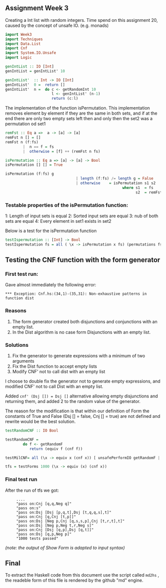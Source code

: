 ## Assignment Week 3

Creating a Int list with random integers. Time spend on this assignment 20, caused
by the concept of unsafe IO. (e.g. monads)

``` Haskell
import Week3
import Techniques 
import Data.List 
import Cnf
import System.IO.Unsafe
import Logic

genIntList :: IO [Int]
genIntList = genIntList' 10     

genIntList'  :: Int -> IO [Int]
genIntList'  0 =  return [] 
genIntList'  n =  do c <- getRandomInt 10
                     l <- genIntList' (n-1)
                     return (c:l)

```

The implementation of the function isPermutation. This implementation 
removes element by element if they are the same in both sets, and if at the end there are 
only two empty sets left then and only then the set2 was a permutation od set1 

``` Haskell
remFst :: Eq a =>  a -> [a] -> [a]
remFst n [] = []
remFst n (f:fs) 
        |  n == f = fs
        |  otherwise = [f] ++ (remFst n fs)   

isPermutation :: Eq a => [a] -> [a] -> Bool
isPermutation [] [] = True

isPermutation (f:fs) g  
                                | length (f:fs) /= length g = False
                                | otherwise    = isPermutation s1 s2
                                                     where s1  = fs
                                                           s2  = remFst f g


```

### Testable properties of the isPermutation function:
1: Length of input sets is equal
2: Sorted input sets are equal
3: nub of both sets are equal
4: Every element in set1 exists in set2

Below is a test for the isPermutation function

``` Haskell
testIspermutation :: [Int] -> Bool
testIspermutation fs = all ( \x -> isPermutation x fs) (permutations fs) 
```

## Testing the CNF function with the form generator

### First test run:

Gave almost immediately the following error:

`*** Exception: Cnf.hs:(34,1)-(35,31): Non-exhaustive patterns in function dist`

### Reasons

1. The form generator created both disjunctions and conjunctions with an empty list.
2. In the Dist algorithm is no case form Disjunctions with an empty list.

### Solutions

1. Fix the generator to generate expressions with a minimum of two arguments
2. Fix the Dist function to accept empty lists 
3. Modify CNF' not to call dist with an empty list

I choose to double fix the generator not to generate empty expressions, and modified 
CNF' not to call Dist with an empty list.

Added `cnf' (Dsj []) = Dsj []` alternative allowing empty disjunctions and returning them,
and added 2 to the random value of the generator.

The reason for the modification is that within our definition of Form the constants of True
and False (Dsj [] = false, Cnj [] = true) are not defined and rewrite would be the best solution. 

``` Haskell
testRandomCNF :: IO Bool

testRandomCNF = 
        do f <- getRandomF
           return (equiv f (cnf f))

testMilCNF= all (\x -> equiv x (cnf x)) [ unsafePerformIO getRandomF | x <- [1..1000]]

tfs = testForms 1000 (\x -> equiv (x) (cnf x)) 

```

### Final test run

After the run of tfs we got:

         ....
         "pass on:Cnj [q,q,Neg q]"
         "pass on:s"
         "pass on:Dsj [Dsj [p,q,t],Dsj [t,q,q,s],t]"
         "pass on:Cnj [q,Cnj [t,p]]"
         "pass on:Dsj [Neg p,Cnj [q,s,s,p],Cnj [t,r,t],t]"
         "pass on:Dsj [Neg p,Neg t,r,Neg s]"
         "pass on:Cnj [Dsj [q,p],Dsj [q,t]]"
         "pass on:Dsj [q,p,Neg p]"
         "1000 tests passed"


*(note: the output of Show Form is adapted to input syntax)*

## Final

To extract the Haskell code from this document use the script called `md2hs` , the 
readeble form of this file is rendered by the github "md" engine.
